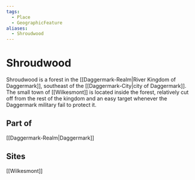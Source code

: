 ```yaml
---
tags:
  - Place
  - GeographicFeature
aliases:
  - Shroudwood
---
```

# Shroudwood
Shroudwood is a forest in the [[Daggermark-Realm|River Kingdom of Daggermark]], southeast of the [[Daggermark-City|city of Daggermark]]. The small town of [[Wilkesmont]] is located inside the forest, relatively cut off from the rest of the kingdom and an easy target whenever the Daggermark military fail to protect it.

## Part of
[[Daggermark-Realm|Daggermark]]

## Sites
[[Wilkesmont]]